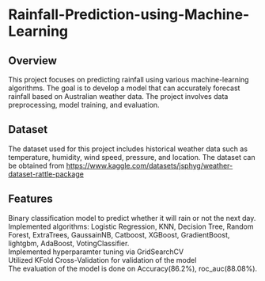 # Rainfall-Prediction-using-Machine-Learning

## Overview
This project focuses on predicting rainfall using various machine-learning algorithms. The goal is to develop a model that can accurately forecast rainfall based on Australian weather data. The project involves data preprocessing, model training, and evaluation.

## Dataset
The dataset used for this project includes historical weather data such as temperature, humidity, wind speed, pressure, and location. The dataset can be obtained from https://www.kaggle.com/datasets/jsphyg/weather-dataset-rattle-package

## Features
Binary classification model to predict whether it will rain or not the next day.<br>
Implemented algorithms: Logistic Regression, KNN, Decision Tree, Random Forest, ExtraTrees, GaussainNB, Catboost, XGBoost, GradientBoost, lightgbm, AdaBoost, VotingClassifier.<br>
Implemented hyperparamter tuning via GridSearchCV<br>
Utilized KFold Cross-Validation for validation of the model<br>
The evaluation of the model is done on Accuracy(86.2%),  roc_auc(88.08%).<br>
